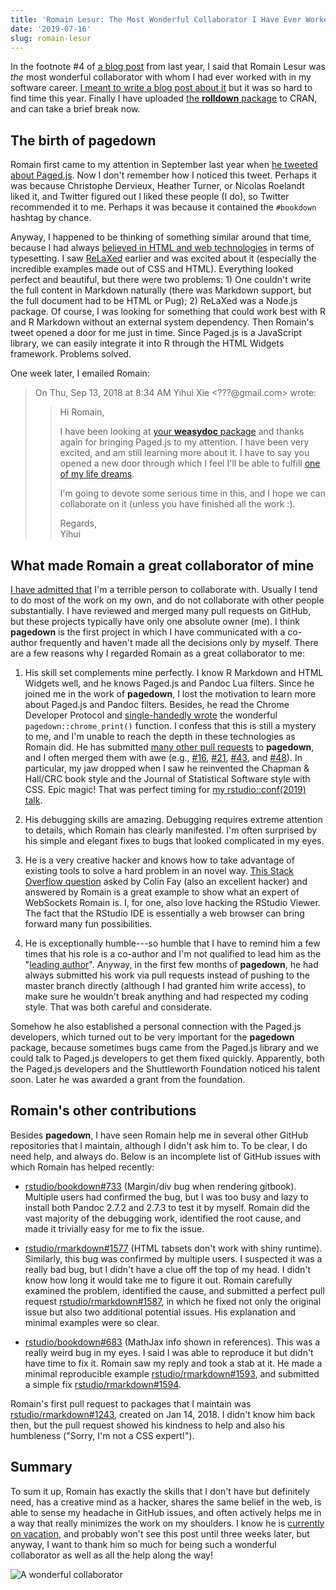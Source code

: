 ```yaml
---
title: 'Romain Lesur: The Most Wonderful Collaborator I Have Ever Worked With'
date: '2019-07-16'
slug: romain-lesur
---
```


In the footnote #4 of [a blog post](/en/2018/11/dependency-winner/) from last year, I said that Romain Lesur was *the* most wonderful collaborator with whom I had ever worked with in my software career. [I meant to write a blog post about it](https://twitter.com/jozefhajnala/status/1089607705289990144) but it was so hard to find time this year. Finally I have uploaded [the **rolldown** package](https://github.com/yihui/rolldown) to CRAN, and can take a brief break now.

## The birth of pagedown

Romain first came to my attention in September last year when [he tweeted about Paged.js](https://twitter.com/RLesur/status/1037126641846312967). Now I don't remember how I noticed this tweet. Perhaps it was because Christophe Dervieux, Heather Turner, or Nicolas Roelandt liked it, and Twitter figured out I liked these people (I do), so Twitter recommended it to me. Perhaps it was because it contained the `#bookdown` hashtag by chance.

Anyway, I happened to be thinking of something similar around that time, because I had always [believed in HTML and web technologies](/en/2018/07/in-html-i-trust/) in terms of typesetting. I saw [ReLaXed](https://github.com/RelaxedJS/ReLaXed) earlier and was excited about it (especially the incredible examples made out of CSS and HTML). Everything looked perfect and beautiful, but there were two problems: 1) One couldn't write the full content in Markdown naturally (there was Markdown support, but the full document had to be HTML or Pug); 2) ReLaXed was a Node.js package. Of course, I was looking for something that could work best with R and R Markdown without an external system dependency. Then Romain's tweet opened a door for me just in time. Since Paged.js is a JavaScript library, we can easily integrate it into R through the HTML Widgets framework. Problems solved.

One week later, I emailed Romain:

> On Thu, Sep 13, 2018 at 8:34 AM Yihui Xie \<???@gmail.com> wrote:
>
> > Hi Romain,
> >
> > I have been looking at [your **weasydoc** package](https://github.com/RLesur/weasydoc) and thanks again for bringing Paged.js to my attention. I have been very excited, and am still learning more about it. I have to say you opened a new door through which I feel I'll be able to fulfill [one of my life dreams](/en/2018/07/in-html-i-trust/).
> >
> > I'm going to devote some serious time in this, and I hope we can collaborate on it (unless you have finished all the work :).
> >
> > Regards,  
> > Yihui

## What made Romain a great collaborator of mine

[I have admitted that](/en/2018/02/career-crisis/) I'm a terrible person to collaborate with. Usually I tend to do most of the work on my own, and do not collaborate with other people substantially. I have reviewed and merged many pull requests on GitHub, but these projects typically have only one absolute owner (me). I think **pagedown** is the first project in which I have communicated with a co-author frequently and haven't made all the decisions only by myself. There are a few reasons why I regarded Romain as a great collaborator to me:

1. His skill set complements mine perfectly. I know R Markdown and HTML Widgets well, and he knows Paged.js and Pandoc Lua filters. Since he joined me in the work of **pagedown**, I lost the motivation to learn more about Paged.js and Pandoc filters. Besides, he read the Chrome Developer Protocol and [single-handedly wrote](https://github.com/rstudio/pagedown/pull/30) the wonderful `pagedown::chrome_print()` function. I confess that this is still a mystery to me, and I'm unable to reach the depth in these technologies as Romain did. He has submitted [many other pull requests](https://github.com/rstudio/pagedown/pulls?q=is%3Apr+author%3ARLesur) to **pagedown**, and I often merged them with awe (e.g., [#16](https://github.com/rstudio/pagedown/pull/16), [#21](https://github.com/rstudio/pagedown/pull/21), [#43](https://github.com/rstudio/pagedown/pull/43), and [#48](https://github.com/rstudio/pagedown/pull/48)). In particular, my jaw dropped when I saw he reinvented the Chapman & Hall/CRC book style and the Journal of Statistical Software style with CSS. Epic magic! That was perfect timing for [my rstudio::conf(2019) talk](https://resources.rstudio.com/rstudio-conf-2019/pagedown-creating-beautiful-pdfs-with-r-markdown-and-css).

1. His debugging skills are amazing. Debugging requires extreme attention to details, which Romain has clearly manifested. I'm often surprised by his simple and elegant fixes to bugs that looked complicated in my eyes.

1. He is a very creative hacker and knows how to take advantage of existing tools to solve a hard problem in an novel way. [This Stack Overflow question](https://stackoverflow.com/q/50946083/559676) asked by Colin Fay (also an excellent hacker) and answered by Romain is a great example to show what an expert of WebSockets Romain is. I, for one, also love hacking the RStudio Viewer. The fact that the RStudio IDE is essentially a web browser can bring forward many fun possibilities.

1. He is exceptionally humble---so humble that I have to remind him a few times that his role is a co-author and I'm not qualified to lead him as the "[leading author](https://twitter.com/xieyihui/status/1110978126618771458)". Anyway, in the first few months of **pagedown**, he had always submitted his work via pull requests instead of pushing to the master branch directly (although I had granted him write access), to make sure he wouldn't break anything and had respected my coding style. That was both careful and considerate.

Somehow he also established a personal connection with the Paged.js developers, which turned out to be very important for the **pagedown** package, because sometimes bugs came from the Paged.js library and we could talk to Paged.js developers to get them fixed quickly. Apparently, both the Paged.js developers and the Shuttleworth Foundation noticed his talent soon. Later he was awarded a grant from the foundation.

## Romain's other contributions

Besides **pagedown**, I have seen Romain help me in several other GitHub repositories that I maintain, although I didn't ask him to. To be clear, I do need help, and always do. Below is an incomplete list of GitHub issues with which Romain has helped recently:

- [rstudio/bookdown#733](https://github.com/rstudio/bookdown/issues/733) (Margin/div bug when rendering gitbook). Multiple users had confirmed the bug, but I was too busy and lazy to install both Pandoc 2.7.2 and 2.7.3 to test it by myself. Romain did the vast majority of the debugging work, identified the root cause, and made it trivially easy for me to fix the issue.

- [rstudio/rmarkdown#1577](https://github.com/rstudio/rmarkdown/issues/1577) (HTML tabsets don't work with shiny runtime). Similarly, this bug was confirmed by multiple users. I suspected it was a really bad bug, but I didn't have a clue off the top of my head. I didn't know how long it would take me to figure it out. Romain carefully examined the problem, identified the cause, and submitted a perfect pull request [rstudio/rmarkdown#1587](https://github.com/rstudio/rmarkdown/pull/1587), in which he fixed not only the original issue but also two additional potential issues. His explanation and minimal examples were so clear.

- [rstudio/bookdown#683](https://github.com/rstudio/bookdown/issues/683) (MathJax info shown in references). This was a really weird bug in my eyes. I said I was able to reproduce it but didn't have time to fix it. Romain saw my reply and took a stab at it. He made a minimal reproducible example [rstudio/rmarkdown#1593](https://github.com/rstudio/rmarkdown/issues/1593), and submitted a simple fix [rstudio/rmarkdown#1594](https://github.com/rstudio/rmarkdown/pull/1594).

Romain's first pull request to packages that I maintain was [rstudio/rmarkdown#1243](https://github.com/rstudio/rmarkdown/pull/1243), created on Jan 14, 2018. I didn't know him back then, but the pull request showed his kindness to help and also his humbleness ("Sorry, I'm not a CSS expert!").

## Summary

To sum it up, Romain has exactly the skills that I don't have but definitely need, has a creative mind as a hacker, shares the same belief in the web, is able to sense my headache in GitHub issues, and often actively helps me in a way that really minimizes the work on my shoulders. I know he is [currently on vacation](https://github.com/rstudio/pagedown/issues/120#issuecomment-511243498), and probably won't see this post until three weeks later, but anyway, I want to thank him so much for being such a wonderful collaborator as well as all the help along the way!

![A wonderful collaborator](https://slides.yihui.org/gif/duiyou-4.gif)
